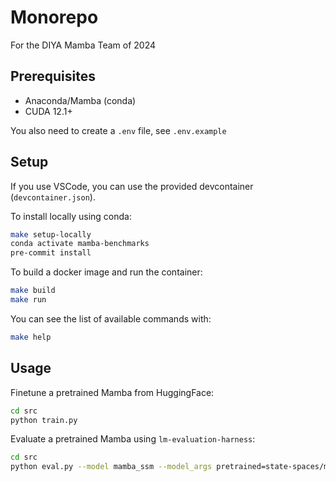 # Monorepo

For the DIYA Mamba Team of 2024

## Prerequisites

- Anaconda/Mamba (conda)
- CUDA 12.1+

You also need to create a `.env` file, see `.env.example`

## Setup

If you use VSCode, you can use the provided devcontainer (`devcontainer.json`).

To install locally using conda:

```bash
make setup-locally
conda activate mamba-benchmarks
pre-commit install
```

To build a docker image and run the container:

```bash
make build
make run
```

You can see the list of available commands with:

```bash
make help
```

## Usage

Finetune a pretrained Mamba from HuggingFace:

```bash
cd src
python train.py
```

Evaluate a pretrained Mamba using `lm-evaluation-harness`:

```bash
cd src
python eval.py --model mamba_ssm --model_args pretrained=state-spaces/mamba-130m --tasks hellaswag --device cuda --batch_size 32
```
